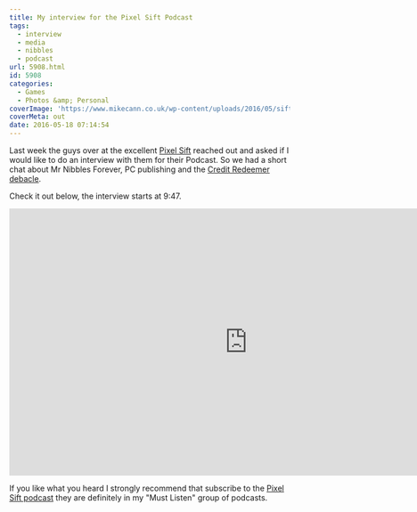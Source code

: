 ```yaml
---
title: My interview for the Pixel Sift Podcast
tags:
  - interview
  - media
  - nibbles
  - podcast
url: 5908.html
id: 5908
categories:
  - Games
  - Photos &amp; Personal
coverImage: 'https://www.mikecann.co.uk/wp-content/uploads/2016/05/sift.jpg'
coverMeta: out
date: 2016-05-18 07:14:54
---
```


Last week the guys over at the excellent [Pixel Sift](https://pixelsift.com.au/episodes/) reached out and asked if I would like to do an interview with them for their Podcast. So we had a short chat about Mr Nibbles Forever, PC publishing and the [Credit Redeemer debacle](https://www.mikecann.co.uk/misc/why-i-probably-wont-be-making-another-mobile-game-ever-again/). 
<!-- more -->
Check it out below, the interview starts at 9:47.

<iframe width="853" height="480" src="https://www.youtube.com/embed/wyDQWjCayPE?list=PLIImYfoTR853uts4nGDDKwP1kKtUUYJEg" frameborder="0" allowfullscreen></iframe>

If you like what you heard I strongly recommend that subscribe to the [Pixel Sift podcast](https://pixelsift.com.au/episodes/) they are definitely in my "Must Listen" group of podcasts.